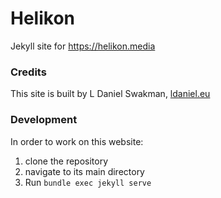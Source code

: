 # Helikon
Jekyll site for https://helikon.media

### Credits
This site is built by L Daniel Swakman, [ldaniel.eu](https://ldaniel.eu)

### Development
In order to work on this website:
1. clone the repository
2. navigate to its main directory
3. Run `bundle exec jekyll serve`
